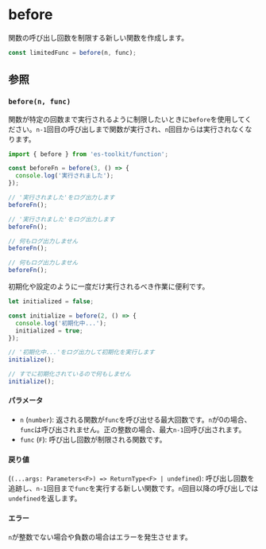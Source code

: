 # before

関数の呼び出し回数を制限する新しい関数を作成します。

```typescript
const limitedFunc = before(n, func);
```

## 参照

### `before(n, func)`

関数が特定の回数まで実行されるように制限したいときに`before`を使用してください。`n-1`回目の呼び出しまで関数が実行され、`n`回目からは実行されなくなります。

```typescript
import { before } from 'es-toolkit/function';

const beforeFn = before(3, () => {
  console.log('実行されました');
});

// '実行されました'をログ出力します
beforeFn();

// '実行されました'をログ出力します
beforeFn();

// 何もログ出力しません
beforeFn();

// 何もログ出力しません
beforeFn();
```

初期化や設定のように一度だけ実行されるべき作業に便利です。

```typescript
let initialized = false;

const initialize = before(2, () => {
  console.log('初期化中...');
  initialized = true;
});

// '初期化中...'をログ出力して初期化を実行します
initialize();

// すでに初期化されているので何もしません
initialize();
```

#### パラメータ

- `n` (`number`): 返される関数が`func`を呼び出せる最大回数です。`n`が0の場合、`func`は呼び出されません。正の整数の場合、最大`n-1`回呼び出されます。
- `func` (`F`): 呼び出し回数が制限される関数です。

#### 戻り値

(`(...args: Parameters<F>) => ReturnType<F> | undefined`): 呼び出し回数を追跡し、`n-1`回目まで`func`を実行する新しい関数です。`n`回目以降の呼び出しでは`undefined`を返します。

#### エラー

`n`が整数でない場合や負数の場合はエラーを発生させます。
